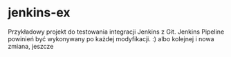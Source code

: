 # jenkins-ex

Przykładowy projekt do testowania integracji Jenkins z Git.
Jenkins Pipeline powinień być wykonywany po każdej modyfikacji. :) albo kolejnej i nowa zmiana, jeszcze
